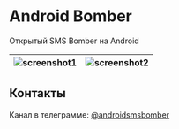 # Android Bomber
Открытый SMS Bomber на Android

| ![screenshot1](https://user-images.githubusercontent.com/53375304/126612543-4da2aa68-b226-4f75-a1e7-7535745c7b6a.png) | ![screenshot2](https://user-images.githubusercontent.com/53375304/126612551-b8110a6c-8838-4c53-bd8e-da840f3fc185.png) |
|-----------------------------------------------------------------------------------------------------------------------|-----------------------------------------------------------------------------------------------------------------------|

## Контакты
Канал в телеграмме: [@androidsmsbomber](https://t.me/androidsmsbomber)
